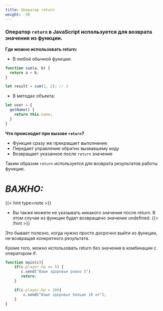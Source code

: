 ```yaml
---
title: Оператор return
weight: -50
---
```


### Оператор `return` в JavaScript используется для возврата значения из функции.

**Где можно использовать return:**

- В любой обычной функции:

```js
function sum(a, b) {
  return a + b;  
}

let result = sum(1, 2); // 3
```

- В методах объекта:

```js
let user = {
  getName() {
    return this.name; 
  }
}
```

**Что происходит при вызове `return`?**

- Функция сразу же прекращает выполнение
- Передает управление обратно вызвавшему коду
- Возвращает указанное после `return` значение

Таким образом `return` используется для возврата результатов работы функции.

# **_ВАЖНО:_**
{{< hint type=note >}}
- Вы также можете не указывать никакого значения после return. В этом случае из функции будет возвращено значение undefined.
{{< /hint >}}

Это бывает полезно, когда нужно просто досрочно выйти из функции, не возвращая конкретного результата.

Кроме того, можно использовать return без значения в комбинации с оператором if:
```js
function main(c){
    if(c.player.hp == 5) {
       c.send("Ваше здоровье ровно 5")
       return;
    }

    if(c.player.hp > 10){
        c.send("Ваше здоровье больше 10 хп");
    }
}
```